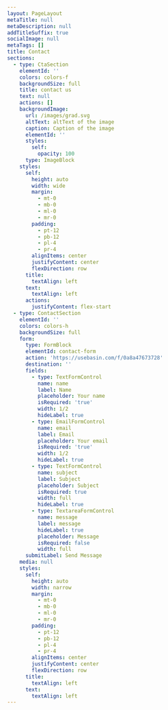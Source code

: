 ```yaml
---
layout: PageLayout
metaTitle: null
metaDescription: null
addTitleSuffix: true
socialImage: null
metaTags: []
title: Contact
sections:
  - type: CtaSection
    elementId: ''
    colors: colors-f
    backgroundSize: full
    title: contact us
    text: null
    actions: []
    backgroundImage:
      url: /images/grad.svg
      altText: altText of the image
      caption: Caption of the image
      elementId: ''
      styles:
        self:
          opacity: 100
      type: ImageBlock
    styles:
      self:
        height: auto
        width: wide
        margin:
          - mt-0
          - mb-0
          - ml-0
          - mr-0
        padding:
          - pt-12
          - pb-12
          - pl-4
          - pr-4
        alignItems: center
        justifyContent: center
        flexDirection: row
      title:
        textAlign: left
      text:
        textAlign: left
      actions:
        justifyContent: flex-start
  - type: ContactSection
    elementId: ''
    colors: colors-h
    backgroundSize: full
    form:
      type: FormBlock
      elementId: contact-form
      action: 'https://usebasin.com/f/0a8a47673728'
      destination: ''
      fields:
        - type: TextFormControl
          name: name
          label: Name
          placeholder: Your name
          isRequired: 'true'
          width: 1/2
          hideLabel: true
        - type: EmailFormControl
          name: email
          label: Email
          placeholder: Your email
          isRequired: 'true'
          width: 1/2
          hideLabel: true
        - type: TextFormControl
          name: subject
          label: Subject
          placeholder: Subject
          isRequired: true
          width: full
          hideLabel: true
        - type: TextareaFormControl
          name: message
          label: message
          hideLabel: true
          placeholder: Message
          isRequired: false
          width: full
      submitLabel: Send Message
    media: null
    styles:
      self:
        height: auto
        width: narrow
        margin:
          - mt-0
          - mb-0
          - ml-0
          - mr-0
        padding:
          - pt-12
          - pb-12
          - pl-4
          - pr-4
        alignItems: center
        justifyContent: center
        flexDirection: row
      title:
        textAlign: left
      text:
        textAlign: left
---
```

